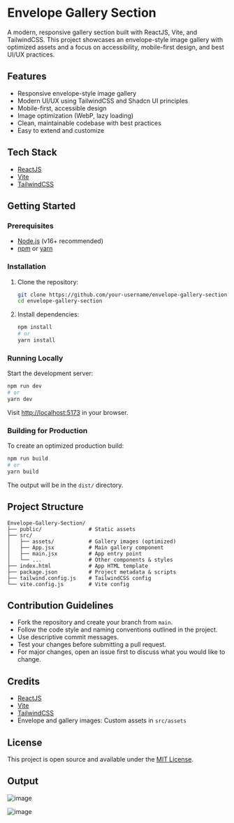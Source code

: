 # Envelope Gallery Section

A modern, responsive gallery section built with ReactJS, Vite, and TailwindCSS. This project showcases an envelope-style image gallery with optimized assets and a focus on accessibility, mobile-first design, and best UI/UX practices.

## Features
- Responsive envelope-style image gallery
- Modern UI/UX using TailwindCSS and Shadcn UI principles
- Mobile-first, accessible design
- Image optimization (WebP, lazy loading)
- Clean, maintainable codebase with best practices
- Easy to extend and customize

## Tech Stack
- [ReactJS](https://react.dev/)
- [Vite](https://vitejs.dev/)
- [TailwindCSS](https://tailwindcss.com/)


## Getting Started

### Prerequisites
- [Node.js](https://nodejs.org/) (v16+ recommended)
- [npm](https://www.npmjs.com/) or [yarn](https://yarnpkg.com/)

### Installation
1. Clone the repository:
   ```sh
   git clone https://github.com/your-username/envelope-gallery-section.git
   cd envelope-gallery-section
   ```
2. Install dependencies:
   ```sh
   npm install
   # or
   yarn install
   ```

### Running Locally
Start the development server:
```sh
npm run dev
# or
yarn dev
```
Visit [http://localhost:5173](http://localhost:5173) in your browser.

### Building for Production
To create an optimized production build:
```sh
npm run build
# or
yarn build
```
The output will be in the `dist/` directory.

## Project Structure
```
Envelope-Gallery-Section/
├── public/               # Static assets
├── src/
│   ├── assets/           # Gallery images (optimized)
│   ├── App.jsx           # Main gallery component
│   ├── main.jsx          # App entry point
│   └── ...               # Other components & styles
├── index.html            # App HTML template
├── package.json          # Project metadata & scripts
├── tailwind.config.js    # TailwindCSS config
└── vite.config.js        # Vite config
```

## Contribution Guidelines
- Fork the repository and create your branch from `main`.
- Follow the code style and naming conventions outlined in the project.
- Use descriptive commit messages.
- Test your changes before submitting a pull request.
- For major changes, open an issue first to discuss what you would like to change.

## Credits
- [ReactJS](https://react.dev/)
- [Vite](https://vitejs.dev/)
- [TailwindCSS](https://tailwindcss.com/)
- Envelope and gallery images: Custom assets in `src/assets`

## License
This project is open source and available under the [MIT License](LICENSE).
## Output
![image](https://github.com/user-attachments/assets/cd53d7fb-3d4c-4c0e-b35a-23ffe28627ad)

![image](https://github.com/user-attachments/assets/0c3664a3-ae7c-41b4-a4e1-21551a16b355)

